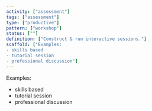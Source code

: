 ```yaml
---
activity: ["assessment"]
tags: ["assessment"]
type: ["productive"]
pattern: ["workshop"]
status: [""]
definition: ["Construct & run interactive sessions."]
scaffold: ["Examples:
- skills based
- tutorial session
- professional discussion"]
---
```


Examples:
- skills based
- tutorial session
- professional discussion
